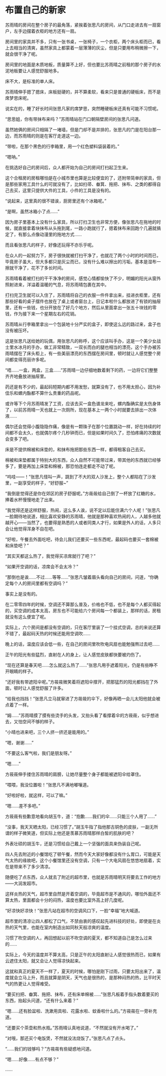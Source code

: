 # 布置自己的新家

苏雨晴的房间在整个房子的最角落，紧挨着张思凡的房间，从门口走进去有一扇窗户，左手边摆着衣柜的地方还有一扇。

房间里的家具并不多，只有一张书桌，一张椅子，一个衣柜，两个床头柜而已，看上去相当的清爽，虽然家具上都蒙着一层薄薄的灰尘，但是只要用布稍微擦一下，就会很干净了呢。

房间里的地面是木质地板，质量算不上好，但也要比苏雨晴之前租的那个房子的水泥地板要让人感觉舒服地多。

床不大，是标准的单人床。

苏雨晴伸手摁了摁床，床板挺硬的，并不算柔软，看来只是普通的硬板床，而不是席梦思床呢。

说实在的，睡了好长时间张思凡家的席梦思，突然睡硬板床还真有可能不习惯呢。

“思思姐，你有带抹布来吗？”苏雨晴站在门口朝隔壁房间的张思凡问道。

虽然她俩的房间只相隔了一堵墙，但是门却不是并排的，张思凡的门是在阳台那一边，而苏雨晴的则是在客厅走道这一边。

“带啦，在那个黑色的行李箱里，用一个红色塑料袋装着的。”

“嗯呐。”

在挑选好自己的房间后，众人都开始为自己的房间打扫起卫生来。

这个合租房的房租哪怕是在小城市里也算是比较便宜的了，还附带简单的家具，但是那些家用工具什么的可就没有了，比如扫帚、畚箕、拖把、抹布、之类的都得自己去买，这里只提供大件的工具，小件的工具是没有的。

“说起来，这里真的很不错诶，厨房里还有个冰箱呢。”

“是啊，虽然冰箱小了点……”

因为房子里基本上没有什么家具，所以打扫卫生也非常方便，像张思凡在拖地的时候，就直接拿着块抹布从头拖到尾，一路小跑就行了，摁着抹布来回跑个几遍就搞定了，有那么点像动漫里的拖地方式……

而且看张思凡的样子，好像还玩得不亦乐乎呢。

在众人的一起努力下，房子很快就被打扫干净了，也就花了两个小时的时间而已，毕竟房子虽大，但大多都只是灰尘而已，没有什么难以擦出的污垢，基本是湿布一擦就干净了，花不了多长时间。

苏雨晴看着被打扫的干干净净的房间，感觉心情都愉快了不少，明媚的阳光从窗外照射进来，洋溢着温暖的气息，将苏雨晴包裹在其中。

打扫完卫生就可以入住了，苏雨晴将自己的衣服一件件拿出来，挂进衣柜里，还有那些好看的桌子摆件也放在了桌上或者窗台上，日记本啦什么都放进了有锁的抽屉里，还有一些钱，也分开放在了好几个地方，然后从里面拿出一张五十块钱的零钱，作为接下来一个星期左右的花销。

苏雨晴从行李箱里拿出一个包装地十分严实的盒子，即使这么远的路过来，盒子也没有被压坏。

这是张思凡送给她的玩偶，用张思凡的称呼，这个应该叫手办，这是一个美少女战士里水冰月的手办，做工非常精致，一双长而白的腿也相当的漂亮，这个手办被苏雨晴摆在了床头柜上，有一些美丽漂亮的东西摆在房间里，顿时就让人感觉整个房间都变得亮丽许多呢。

“唔……一盒，两盒，三盒……”苏雨晴一边仔细地数着剩下的药，一边将它们整整齐齐地叠放进抽屉里。

药还是有不少的，最起码短期内都不用发愁，就算没有了，也不用太担心，因为补佳乐和螺内酯都不算什么贵重的药品呢。

或许等下个月苏雨晴发了工资，应该去买一盒色谱龙来吃，螺内酯确实是太伤身体了，以前苏雨晴一天也就上一次厕所，现在基本上一两个小时就要去排出一次体液……

偶尔还会觉得小腹隐隐作痛，像是有一颗珠子在那个位置跳动一样，好在持续的时间都不会太久，也就偶尔疼个几秒钟而已，但是如果时间久了，恐怕疼痛的次数就会变多了吧。

床是不提供棉被和床垫的，和抹布拖把那些东西一样，都得租客自己去买。

棉被和床垫都属于特别大的东西，众人自然不可能带过来，带其他的东西就已经够多了，要是再加上床垫和棉被，那恐怕连走都走不动了呢。

“呜哇——！”张思凡怪叫一声，跳到了不大的双人沙发上，整个人都陷在了沙发里，一副享受的样子，“好舒服~”

“我倒是觉得还是你在郊区的房子舒服呢。”方莜莜给自己倒了一杯放了红糖的水，捧着水杯慢慢地走了出来。

“我觉得还是这样舒服，热闹，这么多人诶，说不定以后能住满六个人呢！”张思凡一脸期待地说道，相比喜欢安静的苏雨晴，他就是那种喜欢热闹的人，人越多他就越开心——当然了，也要得是熟悉的人或者同类人才行，如果是外人的话，人多只会让他觉得浑身不自在吧。

“好啦，午餐去外面吃吧，待会儿我们还要买一些东西呢，最起码也要买一套棉被和床垫吧？”

“其实天都这么热了，我觉得买凉席就行了吧？”

“如果开空调的话，凉席会不会太冷？”

“那倒也是诶……不过……等等……”张思凡皱着眉头看向自己的房间，问道，“你确定每个人的房间里都有空调吗？”

事实上是没有的。

在二零零四年的时候，空调还不算那么普及，价格也不低，也不是每个人都买得起的，买空调的成本太高，房东也不可能给六个房间每一个都装上，那样的话，房租就没有这么便宜了呢。

实际上，六个房间是都没有空调的，只在客厅里装了一个挂式空调，总的来说还算不错了，最起码天热的时候还能用空调吹……

晚上的话，温度应该会低一些，在自己的房间里吹吹电风扇也能勉强熬过去吧……

正午的阳光有些猛烈，直射在人的身上，让人感觉皮肤都快要被灼伤了。

“现在还算是春天吧……怎么就这么热了……”张思凡用手遮着阳光，仍是有些睁不开眼睛的样子。

“还好我有带遮阳伞呢。”方莜莜微笑着将遮阳伞撑开，把那猛烈的阳光都挡在了外面，顿时让人感觉舒服了许多。

“给我也挡挡！”张思凡立马就窜进了方莜莜的伞下，好像再晒一会儿太阳他就会被点着了一样。

“姆……”苏雨晴摸了摸有些烫手的头发，又抬头看了看撑着伞的方莜莜，似乎想进去，又怕空间不够的样子。

“小晴也进来吧，三个人挤一挤还是能用的。”

“嗯，谢谢……”

“不要这么客气啦，我们是朋友呀。”

“嗯……”

方莜莜伸手搂住苏雨晴的肩膀，让她尽量整个身子都能被遮阳伞给罩住。

“喂喂，我没位置啦！”张思凡不满地嘟嚷道。

“好啦好啦，就这样，可以了嘛。”

“嗯……差不多吧。”

方莜莜有些歉意地看向胡玉牛，道：“抱歉……我们的伞……只能三个人用了……”

“没事，我天天晒太阳，已经习惯了。”胡玉牛指了指他那古铜色的皮肤，一副无所谓的样子微笑道，但实际上他还是羡慕苏雨晴那样白皙的肌肤的吧？

外表壮硕的胡玉牛，还是习惯给自己戴上一个坚强的面具来伪装自己呢。

四人先去附近的小餐馆吃了顿午餐，然而今天大家好像都没有什么胃口，可能是天气太热的缘故吧，这个小餐馆里还没有空调，只有一个大电风扇在悠悠地扇着，实在是带来不了多少清凉。

随便吃了点东西，众人就去了附近的超市里，也就是苏雨晴明天将要去工作的地方——大润发超市。

这样炎热的天气，超市里自然是开着空调的，毕竟超市是不通风的，哪怕外面还不算太热，里面都会十分的闷热，温度也要比室外高上好几度呢。

“好凉快好凉快！”张思凡站在超市的空调风口下，一脸“幸福”地大喊道。

超市里的清凉让四人都松了口气，不禁由衷的感叹起先进科技的好处，即使是在炎热的天气里，也能在室内制造出如同秋天般凉爽的温度。

习惯了吹空调的人，再回想起以前不吹空调的夏天，都不知道自己是怎么过来的……

实际上，今天的温度并不算太高，只是正午的太阳直射让人感觉很热而已，如果有云遮住太阳，就又会让人觉得凉快起来。

这就和真正的夏天不一样了，夏天的时候，哪怕是刚下过雨，只要太阳出来了，温度就会立马上升，而且就算是阴天，天气也是很热的，是那种闷热的热，比平时天气的热更让人觉得难受。

“要买扫把、畚箕、拖把、抹布，还有床单棉被……”张思凡板着手指头数着要买的东西，抬起头问道，“还有什么来着？”

“嗯……还有脸盆啦、洗漱用具啦、花露水啦、蚊香啦什么的。”方莜莜在一旁补充道。

“还要买个茶壶和热水瓶。”苏雨晴认真地说道，“不然就没有开水喝了。”

“对哦，那还买个电饭煲，不然就没法烧饭了。”张思凡点了点头。

“……我们的钱够吗？”方莜莜有些疑惑地问道。

“嗯……好像……有点不够？”

……
